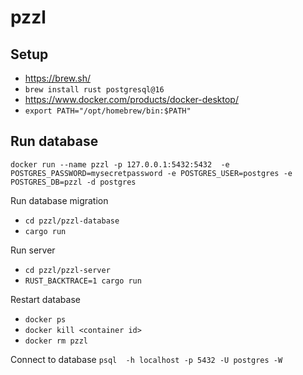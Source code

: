 # pzzl

## Setup
- https://brew.sh/
- `brew install rust postgresql@16`
- https://www.docker.com/products/docker-desktop/
- `export PATH="/opt/homebrew/bin:$PATH"`

## Run database 
`docker run --name pzzl -p 127.0.0.1:5432:5432  -e POSTGRES_PASSWORD=mysecretpassword -e POSTGRES_USER=postgres -e POSTGRES_DB=pzzl -d postgres`

Run database migration
- `cd pzzl/pzzl-database`
- `cargo run` 

Run server  
- `cd pzzl/pzzl-server` 
- `RUST_BACKTRACE=1 cargo run`

Restart database
- `docker ps`
- `docker kill <container id>`
- `docker rm pzzl`

Connect to database
`psql  -h localhost -p 5432 -U postgres -W`

